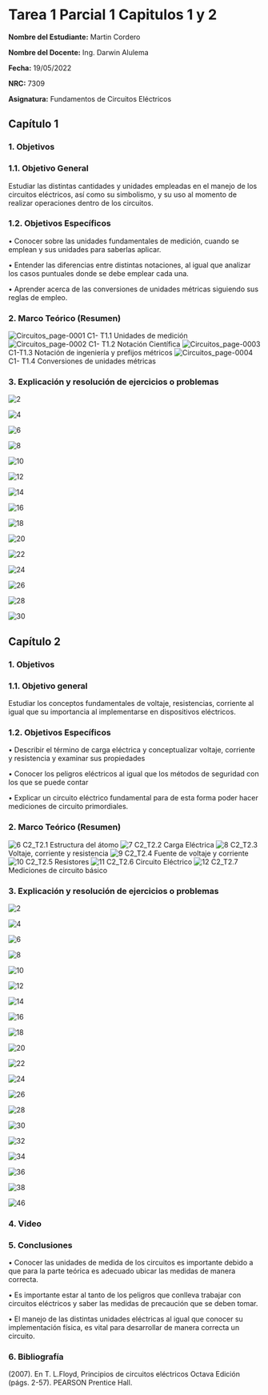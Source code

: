 # Tarea 1 Parcial 1 Capitulos 1 y 2
**Nombre del Estudiante:** Martin Cordero

**Nombre del Docente:** Ing. Darwin Alulema

**Fecha:** 19/05/2022

**NRC:** 7309

**Asignatura:** Fundamentos de Circuitos Eléctricos


## **Capítulo 1**

### **1.	Objetivos**

### **1.1.	Objetivo General**

Estudiar las distintas cantidades y unidades empleadas en el manejo de los circuitos eléctricos, así como su simbolismo, y su uso al momento de realizar operaciones dentro de los circuitos.

### **1.2.	Objetivos Específicos**

•	Conocer sobre las unidades fundamentales de medición, cuando se emplean y sus unidades para saberlas aplicar.

•	Entender las diferencias entre distintas notaciones, al igual que analizar los casos puntuales donde se debe emplear cada una.

•	Aprender acerca de las conversiones de unidades métricas siguiendo sus reglas de empleo.

### **2.	Marco Teórico (Resumen)**

![Circuitos_page-0001](https://user-images.githubusercontent.com/105742149/169201165-f0faded7-a759-43be-a4a7-55b2163be175.jpg)
C1- T1.1 Unidades de medición
![Circuitos_page-0002](https://user-images.githubusercontent.com/105742149/169187111-8b756490-64db-4f69-9cdb-5c1cc12ccdba.jpg)
C1- T1.2 Notación Científica
![Circuitos_page-0003](https://user-images.githubusercontent.com/105742149/169187332-11677c89-e327-4817-9293-51384793af0a.jpg)
C1-T1.3 Notación de ingeniería y prefijos métricos
![Circuitos_page-0004](https://user-images.githubusercontent.com/105742149/169187459-5a82aba3-e7f2-466a-87da-b5fe36ee5086.jpg)
C1- T1.4 Conversiones de unidades métricas

### **3.	Explicación y resolución de ejercicios o problemas**

![2](https://user-images.githubusercontent.com/105742149/169192284-b5e44fd5-25e7-407c-836f-8d38621e6401.jpeg)

![4](https://user-images.githubusercontent.com/105742149/169197053-686e4f8c-e79f-463d-b1a5-342d621a1934.jpeg)

![6](https://user-images.githubusercontent.com/105742149/169197095-b0c57920-5212-4c15-80b5-820b25f97953.jpeg)

![8](https://user-images.githubusercontent.com/105742149/169197192-8bfede3d-b7ab-4900-bc92-f0ac7d2bc908.jpeg)

![10](https://user-images.githubusercontent.com/105742149/169197211-a98b2f63-f2df-4d9f-a23f-eb5b40a4b8e4.jpeg)

![12](https://user-images.githubusercontent.com/105742149/169197225-93ce0482-7fdb-47bd-a47b-ef3463936233.jpeg)

![14](https://user-images.githubusercontent.com/105742149/169197244-c8ae83fc-21e4-43cc-b1cb-1e438bbdebd0.jpeg)

![16](https://user-images.githubusercontent.com/105742149/169197264-e657fbc4-478c-4b23-9fea-e30c1f0fbab7.jpeg)

![18](https://user-images.githubusercontent.com/105742149/169197281-d130f912-5140-4076-bb6c-8bcac76f824c.jpeg)

![20](https://user-images.githubusercontent.com/105742149/169197300-a7b9a0d1-a378-4e8e-a690-51ba090d5898.jpeg)

![22](https://user-images.githubusercontent.com/105742149/169197318-6a3c440b-01e3-4a32-b76d-6a39701c4482.jpeg)

![24](https://user-images.githubusercontent.com/105742149/169197344-f68600eb-83af-486a-9941-42dc60e45d6c.jpeg)

![26](https://user-images.githubusercontent.com/105742149/169197358-1a6c4a9e-c2c1-48b7-9c2e-43ed39c4cc15.jpeg)

![28](https://user-images.githubusercontent.com/105742149/169197375-0e7c27d1-8d4a-4c92-a4e2-ec9b2c8d6467.jpeg)

![30](https://user-images.githubusercontent.com/105742149/169197392-3aa393a2-d2f6-469b-bd05-18dd8a901a87.jpeg)

## **Capítulo 2**

### **1.	Objetivos**

### **1.1.	 Objetivo general**

Estudiar los conceptos fundamentales de voltaje, resistencias, corriente al igual que su importancia al implementarse en dispositivos eléctricos.

### **1.2.	 Objetivos Específicos**

•	Describir el término de carga eléctrica y conceptualizar voltaje, corriente y resistencia y examinar sus propiedades

•	Conocer los peligros eléctricos al igual que los métodos de seguridad con los que se puede contar

•	Explicar un circuito eléctrico fundamental para de esta forma poder hacer mediciones de circuito primordiales.

### **2.	Marco Teórico (Resumen)**

![6](https://user-images.githubusercontent.com/105742149/169197660-c908cd66-2db0-48a0-8ccc-878a730765ef.jpg)
C2_T2.1 Estructura del átomo 
![7](https://user-images.githubusercontent.com/105742149/169197863-d469ca1d-e1d2-4cc2-bd0b-d5223dad16c4.jpg)
C2_T2.2 Carga Eléctrica
![8](https://user-images.githubusercontent.com/105742149/169197972-02c53b02-7c81-4b84-a7f1-c84fca492734.jpg)
C2_T2.3 Voltaje, corriente y resistencia
![9](https://user-images.githubusercontent.com/105742149/169198050-3294ff19-598f-41fb-ac1f-1f7f12b7f7e3.jpg)
C2_T2.4 Fuente de voltaje y corriente
![10](https://user-images.githubusercontent.com/105742149/169198233-6ed8b5b9-d54e-40da-a198-9caa3d966e14.jpg)
C2_T2.5 Resistores
![11](https://user-images.githubusercontent.com/105742149/169198313-b79ac3a4-37d8-47fe-85da-e3fd4407fc9d.jpg)
C2_T2.6 Circuito Eléctrico
![12](https://user-images.githubusercontent.com/105742149/169198425-fc142631-a355-4469-9193-b5a1cda8d7a9.jpg)
C2_T2.7 Mediciones de circuito básico

### **3.	Explicación y resolución de ejercicios o problemas**

![2](https://user-images.githubusercontent.com/105742149/169210600-134aaa75-7c63-4e83-9c01-f2c576e60876.jpeg)

![4](https://user-images.githubusercontent.com/105742149/169210631-a896b578-8417-4347-9811-ff800670f30d.jpeg)

![6](https://user-images.githubusercontent.com/105742149/169210658-e411270c-bc36-4e2f-9ecc-63dcd6499133.jpeg)

![8](https://user-images.githubusercontent.com/105742149/169210672-57025ac3-fc6d-4a4c-a80c-dbe817f0b64c.jpeg)

![10](https://user-images.githubusercontent.com/105742149/169210718-1af8b4a8-3c93-47da-a495-6122d54ddd00.jpeg)

![12](https://user-images.githubusercontent.com/105742149/169210753-cc6f01ea-e0de-40e5-ae1b-04a2fe7deb8d.jpeg)

![14](https://user-images.githubusercontent.com/105742149/169210790-84848186-7064-4fa0-9c37-e7710b0f52e6.jpeg)

![16](https://user-images.githubusercontent.com/105742149/169210847-57c3a77b-f97f-4bf6-8b35-e693cb6b4efa.jpeg)

![18](https://user-images.githubusercontent.com/105742149/169210865-c97f5279-c6ad-4f2f-a6da-2f26d178fc85.jpeg)

![20](https://user-images.githubusercontent.com/105742149/169210888-0581bb10-7d56-4fbe-a531-94bde492846e.jpeg)

![22](https://user-images.githubusercontent.com/105742149/169210943-c7278863-e073-452e-90a4-fe9e0db82c4f.jpeg)

![24](https://user-images.githubusercontent.com/105742149/169210991-49109f4b-de2d-4821-b003-469d0e7070ae.jpeg)

![26](https://user-images.githubusercontent.com/105742149/169211012-8ba19e32-242a-49da-b0d9-a934075fe7d5.jpeg)

![28](https://user-images.githubusercontent.com/105742149/169211081-a7746420-6b31-49a5-aefb-3b57dbe5a654.jpeg)

![30](https://user-images.githubusercontent.com/105742149/169211104-20320e97-75e2-4d1e-a811-e69189d3fa16.jpeg)

![32](https://user-images.githubusercontent.com/105742149/169211122-b6d4d87c-bcaa-4c5e-8a35-c11e3d43554c.jpeg)

![34](https://user-images.githubusercontent.com/105742149/169211153-c47aa81d-860a-44d8-a5f2-e85ab0397ff6.jpeg)

![36](https://user-images.githubusercontent.com/105742149/169211174-9ee64484-b1ec-4bc2-a0c0-8fc36de06526.jpeg)

![38](https://user-images.githubusercontent.com/105742149/169211199-93ad46fe-378d-4eb9-a2f8-5f756b796ae7.jpeg)

![46](https://user-images.githubusercontent.com/105742149/169211234-67f9aa6b-9ca9-49c3-90d9-a97675983670.jpeg)

### **4.	Video**

### **5.	Conclusiones**

•	Conocer las unidades de medida de los circuitos es importante debido a que para la parte teórica es adecuado ubicar las medidas de manera correcta.

•	Es importante estar al tanto de los peligros que conlleva trabajar con circuitos eléctricos y saber las medidas de precaución que se deben tomar.

•	El manejo de las distintas unidades eléctricas al igual que conocer su implementación física, es vital para desarrollar de manera correcta un circuito.

### **6.	Bibliografía**

(2007). En T. L.Floyd, Principios de circuitos eléctricos Octava Edición (págs. 2-57). PEARSON Prentice Hall.








